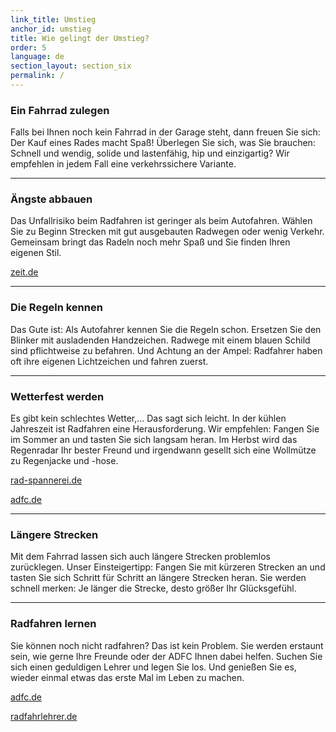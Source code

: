 ```yaml
---
link_title: Umstieg
anchor_id: umstieg
title: Wie gelingt der Umstieg?
order: 5
language: de
section_layout: section_six
permalink: /
---
```


### Ein Fahrrad zulegen
Falls bei Ihnen noch kein Fahrrad in der Garage steht, dann freuen Sie sich: Der Kauf eines Rades macht Spaß! Überlegen Sie sich, was Sie brauchen: Schnell und wendig, solide und lastenfähig, hip und einzigartig? Wir empfehlen in jedem Fall eine verkehrssichere Variante.

***

### Ängste abbauen
Das Unfallrisiko beim Radfahren ist geringer als beim Autofahren. Wählen Sie zu Beginn Strecken mit gut ausgebauten Radwegen oder wenig Verkehr. Gemeinsam bringt das Radeln noch mehr Spaß und Sie finden Ihren eigenen Stil.

<a href="http://www.zeit.de/mobilitaet/2015-03/radfahren-sicherheit-unfall" target="_blank">zeit.de</a>


***

### Die Regeln kennen
Das Gute ist: Als Autofahrer kennen Sie die Regeln schon. Ersetzen Sie den Blinker mit ausladenden Handzeichen. Radwege mit einem blauen Schild sind pflichtweise zu befahren. Und Achtung an der Ampel: Radfahrer haben oft ihre eigenen Lichtzeichen und fahren zuerst.

***

### Wetterfest werden
Es gibt kein schlechtes Wetter,... Das sagt sich leicht. In der kühlen Jahreszeit ist Radfahren eine Herausforderung. Wir empfehlen: Fangen Sie im Sommer an und tasten Sie sich langsam heran. Im Herbst wird das Regenradar Ihr bester Freund und irgendwann gesellt sich eine Wollmütze zu Regenjacke und -hose.

<a href="http://www.rad-spannerei.de/blog/2014/09/08/radfahren-und-regenwahrscheinlichkeit/" target="_blank">rad-spannerei.de</a>

<a href="http://www.adfc.de/gesundheit/richtig-rad-fahren/praxis-tipps-fuer-alltagsradler/seite-9-rad-kleidung" target="_blank">adfc.de</a>

***

### Längere Strecken
Mit dem Fahrrad lassen sich auch längere Strecken problemlos zurücklegen. Unser Einsteigertipp: Fangen Sie mit kürzeren Strecken an und tasten Sie sich Schritt für Schritt an längere Strecken heran. Sie werden schnell merken: Je länger die Strecke, desto größer Ihr Glücksgefühl.

***

### Radfahren lernen
Sie können noch nicht radfahren? Das ist kein Problem. Sie werden erstaunt sein, wie gerne Ihre Freunde oder der ADFC Ihnen dabei helfen. Suchen Sie sich einen geduldigen Lehrer und legen Sie los. Und genießen Sie es, wieder einmal etwas das erste Mal im Leben zu machen.

<a href="http://www.adfc.de/ueber-uns/adfc-vor-ort/adfc-vor-ort" target="_blank">adfc.de</a>

<a href="http://radfahrlehrer.de/" target="_blank">radfahrlehrer.de</a>

